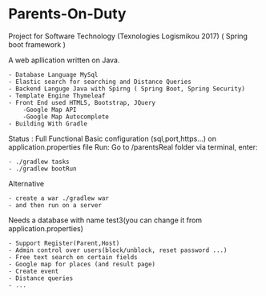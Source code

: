 # Parents-On-Duty
Project for Software Technology (Texnologies Logismikou 2017)
( Spring boot framework )

A web apllication written on Java.

	- Database Language MySql
	- Elastic search for searching and Distance Queries
	- Backend Languge Java with Spirng ( Spring Boot, Spring Security)
	- Template Engine Thymeleaf
	- Front End used HTML5, Bootstrap, JQuery
		-Google Map API
		-Google Map Autocomplete
	- Building With Gradle

Status : Full Functional
Basic configuration (sql,port,https...) on application.properties file
Run: Go to /parentsReal folder via terminal, enter:

	- ./gradlew tasks
	- ./gradlew bootRun
Alternative
	
	- create a war ./gradlew war
	- and then run on a server

Needs a database with name test3(you can change it from application.properties)

	- Support Register(Parent,Host)
	- Admin control over users(block/unblock, reset password ...)
	- Free text search on certain fields
	- Google map for places (and result page)
	- Create event
	- Distance queries
	- ...
